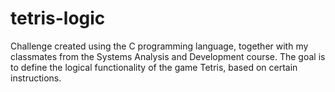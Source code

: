 # tetris-logic
Challenge created using the C programming language, together with my classmates from the Systems Analysis and Development course. The goal is to define the logical functionality of the game Tetris, based on certain instructions.